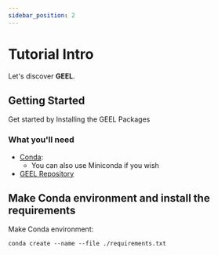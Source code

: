 ```yaml
---
sidebar_position: 2
---
```


# Tutorial Intro

Let's discover **GEEL**.

## Getting Started

Get started by Installing the GEEL Packages

### What you'll need

- [Conda](https://docs.anaconda.com/anaconda/install/index.html):
  - You can also use Miniconda if you wish
- [GEEL Repository](https://github.com/byungheon-jeong/google-eartheingine-labeler)

## Make Conda environment and install the requirements

Make Conda environment:

```
conda create --name --file ./requirements.txt
```
